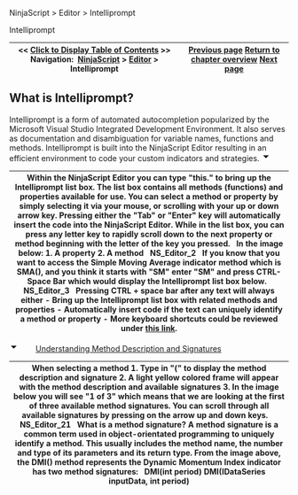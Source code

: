 ﻿
NinjaScript > Editor > Intelliprompt

Intelliprompt

| << [Click to Display Table of Contents](intelliprompt.md) >> **Navigation:**     [NinjaScript](ninjascript.md) > [Editor](editor.md) > Intelliprompt | [Previous page](compile_errors.md) [Return to chapter overview](editor.md) [Next page](output.md) |
| --- | --- |
## What is Intelliprompt?
Intelliprompt is a form of automated autocompletion popularized by the Microsoft Visual Studio Integrated Development Environment. It also serves as documentation and disambiguation for variable names, functions and methods. Intelliprompt is built into the NinjaScript Editor resulting in an efficient environment to code your custom indicators and strategies.
![tog_minus](tog_minus.gif)

| Within the NinjaScript Editor you can type "this." to bring up the Intelliprompt list box. The list box contains all methods (functions) and properties available for use. You can select a method or property by simply selecting it via your mouse, or scrolling with your up or down arrow key. Pressing either the "Tab" or "Enter" key will automatically insert the code into the NinjaScript Editor. While in the list box, you can press any letter key to rapidly scroll down to the next property or method beginning with the letter of the key you pressed.   In the image below: 1. A property 2. A method   NS_Editor_2   If you know that you want to access the Simple Moving Average indicator method which is SMA(), and you think it starts with "SM" enter "SM" and press CTRL-Space Bar which would display the Intelliprompt list box below.   NS_Editor_3   Pressing CTRL + space bar after any text will always either - Bring up the Intelliprompt list box with related methods and properties - Automatically insert code if the text can uniquely identify a method or property - More keyboard shortcuts could be reviewed under [this link](editor_keyboard_shortcuts.md). |
| --- |
![tog_minus](tog_minus.gif)        [Understanding Method Description and Signatures](javascript:HMToggle('toggle','UnderstandingMethodDescriptionAndSignatures','UnderstandingMethodDescriptionAndSignatures_ICON'))

| When selecting a method 1. Type in "(" to display the method description and signature  2. A light yellow colored frame will appear with the method description and available signatures 3. In the image below you will see "1 of 3" which means that we are looking at the first of three available method signatures. You can scroll through all available signatures by pressing on the arrow up and down keys.     NS_Editor_21   What is a method signature?  A method signature is a common term used in object-orientated programming to uniquely identify a method. This usually includes the method name, the number and type of its parameters and its return type. From the image above, the DMI() method represents the Dynamic Momentum Index indicator has two method signatures:   DMI(int period)  DMI(IDataSeries inputData, int period) |
| --- |


